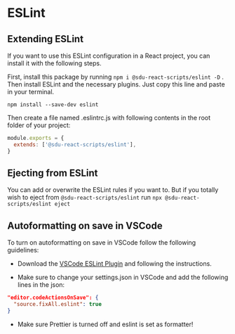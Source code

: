 # ESLint

## Extending ESLint
If you want to use this ESLint configuration in a React project, you can install it with the following steps.

First, install this package by running `npm i @sdu-react-scripts/eslint -D` .
Then install ESLint and the necessary plugins. Just copy this line and paste in your terminal.
```
npm install --save-dev eslint
```
Then create a file named .eslintrc.js with following contents in the root folder of your project:
```javascript
module.exports = {
  extends: ['@sdu-react-scripts/eslint'], 
}
```

## Ejecting from ESLint
You can add or overwrite the ESLint rules if you want to.
But if you totally wish to eject from `@sdu-react-scripts/eslint` run `npx @sdu-react-scripts/eslint eject`

## Autoformatting on save in VSCode
To turn on autoformatting on save in VSCode follow the following guidelines:

- Download the [VSCode ESLint Plugin](https://marketplace.visualstudio.com/items?itemName=dbaeumer.vscode-eslint) and following the instructions.

- Make sure to change your settings.json in VSCode and add the following lines in the json:

```json
"editor.codeActionsOnSave": {
  "source.fixAll.eslint": true
}
```

- Make sure Prettier is turned off and eslint is set as formatter!

